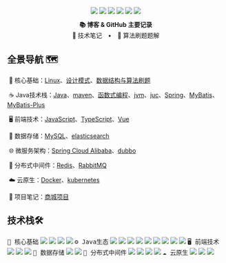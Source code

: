 <p align="center"> 
<a href="https://blog.csdn.net/IAMLSL?type=blog" target="_blank"><img  align=center src="https://img.shields.io/badge/Blog-CSDN博客-%23ff6c16?style=flat"/></a>
<a href="https://leetcode.cn/u/li-shi-lin-5" target="_blank"><img  align=center src="https://img.shields.io/badge/LeetCode-力扣-%23f2c15b?style=flat"/></a>
<a href="https://www.luogu.com.cn/user/11018" target="_blank"><img  align=center src="https://img.shields.io/badge/lougu-洛谷-%2316cdff?style=flat"/></a>
<a href="https://codeforces.com/profile/tulin" target="_blank"><img  align=center src="https://img.shields.io/badge/cf-codeforces-%23ff167b?style=flat"/></a>
<a href="https://ac.nowcoder.com/acm/contest/profile/148156128" target="_blank"><img  align=center src="https://img.shields.io/badge/nowcoder-牛客网-%239f4747?style=flat"/></a>
<a href="https://space.bilibili.com/177286595" target="_blank"><img  align=center src="https://img.shields.io/badge/Bilibili-B站-%235bc8f2?style=flat"/></a>
</p>

<p align="center">
  <strong>📚 博客 & GitHub 主要记录</strong>
  <br>
  <span>📝 技术笔记 • 🧠 算法刷题题解</span>
</p>

## 全景导航 🗺️

​                                                                                 🧠 核心基础：[Linux](https://github.com/Li-ShiLin/Programming-Learning-Note-Code/blob/master/Linux/Linux)、[设计模式](https://github.com/Li-ShiLin/Programming-Learning-Note-Code/blob/master/design-pattern)、[数据结构与算法刷题](https://blog.csdn.net/iamlsl/category_11635539.html?spm=1001.2014.3001.5482)

​                                                                                 ☕ Java技术栈：[Java](https://blog.csdn.net/iamlsl/category_10861731.html)、[maven](https://github.com/Li-ShiLin/maven-notes/blob/main)、[函数式编程](https://github.com/Li-ShiLin/functional-programming-note/blob/main)、[jvm](https://github.com/Li-ShiLin/Programming-Learning-Note-Code/blob/master/jvm)、[juc](https://github.com/Li-ShiLin/Programming-Learning-Note-Code/blob/master/juc_sgg)、[Spring](https://github.com/Li-ShiLin/Programming-Learning-Note-Code/tree/master/spring6)、[MyBatis](https://github.com/Li-ShiLin/Programming-Learning-Note-Code/tree/master/Mybatis)、[MyBatis-Plus](https://github.com/Li-ShiLin/Programming-Learning-Note-Code/tree/master/Mybatis-Plus)

​                                                                                 🖥️ 前端技术：[JavaScript](https://github.com/Li-ShiLin/Programming-Learning-Note-Code/tree/master/javascript)、[TypeScript](https://github.com/Li-ShiLin/Programming-Learning-Note-Code/tree/master/typescript)、[Vue](https://github.com/Li-ShiLin/Programming-Learning-Note-Code/tree/master/vue)

​                                                                                 💾 数据存储：[MySQL](https://blog.csdn.net/iamlsl/category_11669043.html)、[elasticsearch](https://github.com/Li-ShiLin/Programming-Learning-Note-Code/blob/master/007_E-Commerce-Guide/008_gulimall/README.md)

​                                                                                 🌐 微服务架构：[Spring Cloud Alibaba](https://github.com/Li-ShiLin/Programming-Learning-Note-Code/blob/master/007_E-Commerce-Guide/002_gulimall/README.md)、[dubbo](https://github.com/Li-ShiLin/Programming-Learning-Note-Code/tree/master/dubbo)

​                                                                                 🔗 分布式中间件：[Redis](https://github.com/Li-ShiLin/Programming-Learning-Note-Code/tree/master/Redis)、[RabbitMQ](https://github.com/Li-ShiLin/Programming-Learning-Note-Code/tree/master/007_E-Commerce-Guide/011_gulimall)

​                                                                                 ☁️ 云原生：[Docker](https://github.com/Li-ShiLin/DevOps-Note/tree/main/docker_boot)、[kubernetes](https://github.com/Li-ShiLin/DevOps-Note/tree/main/kubernetes)

​                                                                                 🏬 项目笔记：[商城项目](https://github.com/Li-ShiLin/Programming-Learning-Note-Code/tree/master/007_E-Commerce-Guide)

## 技术栈🛠️

<p align="left">
  <!-- 开发基础 -->
  <kbd>🧠 核心基础</kbd>
  <a href=""><img src="https://img.shields.io/badge/Linux-FCC624?style=flat-square&logo=linux&logoColor=black" ></a>
  <a href=""><img src="https://img.shields.io/badge/设计模式-800080?style=flat-square&logo=probot&logoColor=white" ></a>
  <a href=""><img src="https://img.shields.io/badge/函数式编程-4B32C3?style=flat-square&logo=lambda&logoColor=white" ></a>
  <a href=""><img src="https://img.shields.io/badge/DS%26Algo-FF6F00?style=flat-square&logo=leetcode&logoColor=white" ></a>
  <!-- 后端框架 -->
  <kbd>⚙️ Java生态</kbd>
  <a href=""><img src="https://img.shields.io/badge/Java-ED8B00?style=flat-square&logo=openjdk&logoColor=white" ></a>
  <a href=""><img src="https://img.shields.io/badge/JVM-007396?style=flat-square&logo=java&logoColor=white" ></a>
  <a href=""><img src="https://img.shields.io/badge/JUC-1E8CBE?style=flat-square&logo=java&logoColor=white" ></a>
  <a href=""><img src="https://img.shields.io/badge/Maven-C71A36?style=flat-square&logo=apache-maven&logoColor=white" ></a>
  <a href=""><img src="https://img.shields.io/badge/Spring-6DB33F?style=flat-square&logo=spring&logoColor=white" ></a>
  <a href=""><img src="https://img.shields.io/badge/Spring%20Boot-6DB33F?style=flat-square&logo=spring-boot&logoColor=white" ></a>
  <a href=""><img src="https://img.shields.io/badge/Spring%20Cloud-6DB33F?style=flat-square&logo=spring&logoColor=white" ></a>
  <a href=""><img src="https://img.shields.io/badge/MyBatis-000000?style=flat-square&logo=apache&logoColor=white" ></a>
  <a href=""><img src="https://img.shields.io/badge/MyBatis--Plus-2593be?style=flat-square&logo=mybatis&logoColor=white" ></a>
  <!-- 前端与全栈 -->
  <kbd>🖥️ 前端技术</kbd>
  <a href=""><img src="https://img.shields.io/badge/JavaScript-F7DF1E.svg?style=flat-square&logo=javascript&logoColor=black" ></a>
  <a href=""><img src="https://img.shields.io/badge/TypeScript-3178C6.svg?style=flat-square&logo=typescript&logoColor=white" ></a>
  <a href=""><img src="https://img.shields.io/badge/Vue.js-4FC08D.svg?style=flat-square&logo=vue.js&logoColor=white" ></a>
  <!-- 数据持久化 -->
  <kbd>💾 数据存储</kbd>
  <a href=""><img src="https://img.shields.io/badge/MySQL-4479A1?style=flat-square&logo=mysql&logoColor=white" ></a>
  <a href=""><img src="https://img.shields.io/badge/Elasticsearch-005571?style=flat-square&logo=elasticsearch&logoColor=white" ></a>
  <!-- 中间件 -->
  <kbd>🔗 分布式中间件</kbd>
  <a href=""><img src="https://img.shields.io/badge/Redis-DC382D?style=flat-square&logo=redis&logoColor=white" ></a>
  <a href=""><img src="https://img.shields.io/badge/RabbitMQ-FF6600?style=flat-square&logo=rabbitmq&logoColor=white" ></a>
  <a href=""><img src="https://img.shields.io/badge/Nacos-00B294?style=flat-square&logo=alibaba&logoColor=white" ></a>
  <a href=""><img src="https://img.shields.io/badge/Dubbo-EF9421?style=flat-square&logo=apache&logoColor=white" ></a>
  <!-- 云原生 -->
  <kbd>☁️ 云原生</kbd>
  <a href=""><img src="https://img.shields.io/badge/Docker-2496ED?style=flat-square&logo=docker&logoColor=white" ></a>
  <a href=""><img src="https://img.shields.io/badge/Kubernetes-326CE5?style=flat-square&logo=kubernetes&logoColor=white" ></a>
  <a href=""><img src="https://img.shields.io/badge/AWS-232F3E?style=flat-square&logo=amazon-aws&logoColor=white" ></a>
</p>
